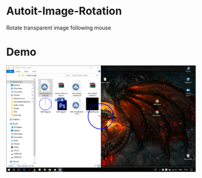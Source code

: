 # Autoit-Image-Rotation
Rotate transparent image following mouse


# Demo
![img](https://github.com/Hercules2404/Autoit-Image-Rotation/blob/master/Screenshot%20(162).png)


